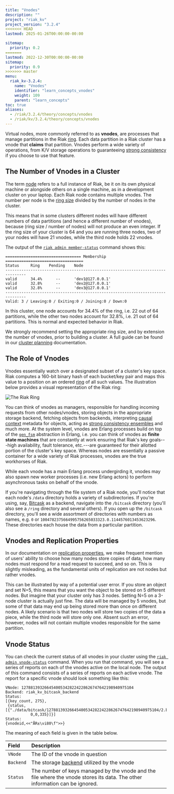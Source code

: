 ```yaml
---
title: "Vnodes"
description: ""
project: "riak_kv"
project_version: "3.2.4"
<<<<<<< HEAD
lastmod: 2025-01-26T00:00:00-00:00

sitemap:
  priority: 0.2
=======
lastmod: 2022-12-30T00:00:00-00:00
sitemap:
  priority: 0.9
>>>>>>> master
menu:
  riak_kv-3.2.4:
    name: "Vnodes"
    identifier: "learn_concepts_vnodes"
    weight: 109
    parent: "learn_concepts"
toc: true
aliases:
  - /riak/3.2.4/theory/concepts/vnodes
  - /riak/kv/3.2.4/theory/concepts/vnodes
---
```


[concept causal context]: {{<baseurl>}}riak/kv/3.2.4/learn/concepts/causal-context
[concept clusters ring]: {{<baseurl>}}riak/kv/3.2.4/learn/concepts/clusters/#the-ring
[concept replication]: {{<baseurl>}}riak/kv/3.2.4/learn/concepts/replication
[concept strong consistency]: {{<baseurl>}}riak/kv/3.2.4/learn/concepts/strong-consistency
[glossary node]: {{<baseurl>}}riak/kv/3.2.4/learn/glossary/#node
[glossary ring]: {{<baseurl>}}riak/kv/3.2.4/learn/glossary/#ring
[plan backend]: {{<baseurl>}}riak/kv/3.2.4/setup/planning/backend
[plan cluster capacity]: {{<baseurl>}}riak/kv/3.2.4/setup/planning/cluster-capacity
[use admin riak cli]: {{<baseurl>}}riak/kv/3.2.4/using/admin/riak-cli

Virtual nodes, more commonly referred to as **vnodes**, are processes
that manage partitions in the Riak [ring][glossary ring]. Each data
partition in a Riak cluster has a vnode that **claims** that partition.
Vnodes perform a wide variety of operations, from K/V storage operations
to guaranteeing [strong consistency][concept strong consistency] if you choose to use that
feature.

## The Number of Vnodes in a Cluster

The term [node][glossary node] refers to a full instance of Riak,
be it on its own physical machine or alongside others on a single
machine, as in a development cluster on your laptop. Each Riak node
contains multiple vnodes. The number per node is the [ring
size][concept clusters ring] divided by the number of nodes in the cluster.

This means that in some clusters different nodes will have different
numbers of data partitions (and hence a different number of vnodes),
because (ring size / number of nodes) will not produce an even integer.
If the ring size of your cluster is 64 and you are running three nodes,
two of your nodes will have 21 vnodes, while the third node holds 22
vnodes.

The output of the [`riak admin member-status`][use admin riak cli]
command shows this:

```
================================= Membership ==================================
Status     Ring    Pending    Node
-------------------------------------------------------------------------------
valid      34.4%      --      'dev1@127.0.0.1'
valid      32.8%      --      'dev2@127.0.0.1'
valid      32.8%      --      'dev3@127.0.0.1'
-------------------------------------------------------------------------------
Valid: 3 / Leaving:0 / Exiting:0 / Joining:0 / Down:0
```

In this cluster, one node accounts for 34.4% of the ring, i.e. 22 out of
64 partitions, while the other two nodes account for 32.8%, i.e. 21 out
of 64 partitions. This is normal and expected behavior in Riak.

We strongly recommend setting the appropriate ring size, and by
extension the number of vnodes, prior to building a cluster. A full
guide can be found in our [cluster planning][plan cluster capacity] documentation.

## The Role of Vnodes

Vnodes essentially watch over a designated subset of a cluster's key
space. Riak computes a 160-bit binary hash of each bucket/key pair and
maps this value to a position on an ordered [ring][concept clusters ring]
of all such values. The illustration below provides a visual
representation of the Riak ring:

![The Riak
Ring]({{<baseurl>}}images/shared/riak-ring.png)

You can think of vnodes as managers, responsible for handling incoming
requests from other nodes/vnodes, storing objects in the appropriate
storage backend, fetching objects from backends, interpreting [causal
context][concept causal context] metadata for objects, acting as [strong consistency
ensembles][concept strong consistency] and much
more.  At the system level, vnodes are Erlang processes build on top of
the [`gen_fsm`](http://www.erlang.org/doc/design_principles/fsm.html)
abstraction in Erlang, i.e. you can think of vnodes as **finite state
machines** that are constantly at work ensuring that Riak's key
goals---high availability, fault tolerance, etc.---are guaranteed for
their allotted portion of the cluster's key space. Whereas nodes are
essentially a passive container for a wide variety of Riak processes,
vnodes are the true workhorses of Riak.

While each vnode has a main Erlang process undergirding it, vnodes may
also spawn new worker processes (i.e. new Erlang actors) to perform
asynchronous tasks on behalf of the vnode.

If you're navigating through the file system of a Riak node, you'll
notice that each node's `/data` directory holds a variety of
subdirectories. If you're using, say, [Bitcask]({{<baseurl>}}riak/kv/3.2.4/setup/planning/backend/bitcask) as a backend, navigate
into the `/bitcask` directory (you'll also see a `/ring` directory and
several others). If you open up the `/bitcask` directory, you'll see a
wide assortment of directories with numbers as names, e.g. `0` or
`1004782375664995756265033323.0.1144576013453623296`. These directories
each house the data from a particular partition.

## Vnodes and Replication Properties

In our documentation on [replication properties][concept replication], we make frequent
mention of users' ability to choose how many nodes store copies of
data, how many nodes must respond for a read request to succeed, and so
on. This is slightly misleading, as the fundamental units of replication
are not nodes but rather vnodes.

This can be illustrated by way of a potential user error.  If you store
an object and set N=5, this means that you want the object to be stored
on 5 different nodes. But imagine that your cluster only has 3 nodes.
Setting N=5 on a 3-node cluster is actually just fine. The data will be
managed by 5 vnodes, but some of that data may end up being stored more
than once on different nodes. A likely scenario is that two nodes will
store two copies of the data a piece, while the third node will store
only one. Absent such an error, however, nodes will not contain multiple
vnodes responsible for the same partition.

## Vnode Status

You can check the current status of all vnodes in your cluster using the
[`riak admin vnode-status`][use admin riak cli]
command. When you run that command, you will see a series of reports on
each of the vnodes active on the local node. The output of this command
consists of a series of reports on each active vnode. The report for a
specific vnode should look something like this:

```
VNode: 1278813932664540053428224228626747642198940975104
Backend: riak_kv_bitcask_backend
Status:
[{key_count, 275},
 {status,[{"./data/bitcask/1278813932664540053428224228626747642198940975104/2.bitcask.data",
           0,0,335}]}]
Status:
{vnodeid,<<"ÅR±\vi80\f">>}
```

The meaning of each field is given in the table below.

Field | Description
:-----|:-----------
`VNode` | The ID of the vnode in question
`Backend` | The storage [backend][plan backend] utilized by the vnode
`Status` | The number of keys managed by the vnode and the file where the vnode stores its data. The other information can be ignored.

